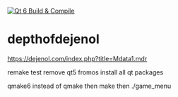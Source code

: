 [![Qt 6 Build & Compile](https://github.com/Vanderbull/depthofdejenol/actions/workflows/build.yaml/badge.svg)](https://github.com/Vanderbull/depthofdejenol/actions/workflows/build.yaml)

# depthofdejenol
https://dejenol.com/index.php?title=Mdata1.mdr

remake test
remove qt5 fromos
install all qt packages

qmake6 instead of qmake
then make
then ./game_menu

